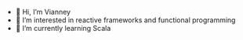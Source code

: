- 👋 Hi, I’m Vianney
- 👀 I’m interested in reactive frameworks and functional programming
- 🌱 I’m currently learning Scala

<!---
Vianney76/Vianney76 is a ✨ special ✨ repository because its `README.md` (this file) appears on your GitHub profile.
You can click the Preview link to take a look at your changes.
--->
